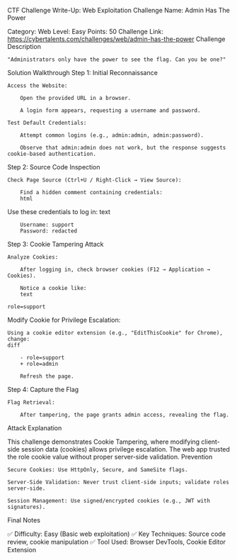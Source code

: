 CTF Challenge Write-Up: Web Exploitation
Challenge Name: Admin Has The Power

Category: Web
Level: Easy
Points: 50
Challenge Link: https://cybertalents.com/challenges/web/admin-has-the-power
Challenge Description

    "Administrators only have the power to see the flag. Can you be one?"

Solution Walkthrough
Step 1: Initial Reconnaissance

    Access the Website:

        Open the provided URL in a browser.

        A login form appears, requesting a username and password.

    Test Default Credentials:

        Attempt common logins (e.g., admin:admin, admin:password).

        Observe that admin:admin does not work, but the response suggests cookie-based authentication.

Step 2: Source Code Inspection

    Check Page Source (Ctrl+U / Right-Click → View Source):

        Find a hidden comment containing credentials:
        html

<!-- TODO: Remove before production! 
     Support credentials: support / redacted -->

Use these credentials to log in:
text

        Username: support  
        Password: redacted  

Step 3: Cookie Tampering Attack

    Analyze Cookies:

        After logging in, check browser cookies (F12 → Application → Cookies).

        Notice a cookie like:
        text

    role=support  

Modify Cookie for Privilege Escalation:

    Using a cookie editor extension (e.g., "EditThisCookie" for Chrome), change:
    diff

        - role=support  
        + role=admin  

        Refresh the page.

Step 4: Capture the Flag

    Flag Retrieval:

        After tampering, the page grants admin access, revealing the flag.

Attack Explanation

This challenge demonstrates Cookie Tampering, where modifying client-side session data (cookies) allows privilege escalation. The web app trusted the role cookie value without proper server-side validation.
Prevention

    Secure Cookies: Use HttpOnly, Secure, and SameSite flags.

    Server-Side Validation: Never trust client-side inputs; validate roles server-side.

    Session Management: Use signed/encrypted cookies (e.g., JWT with signatures).

Final Notes

✅ Difficulty: Easy (Basic web exploitation)
✅ Key Techniques: Source code review, cookie manipulation
✅ Tool Used: Browser DevTools, Cookie Editor Extension
